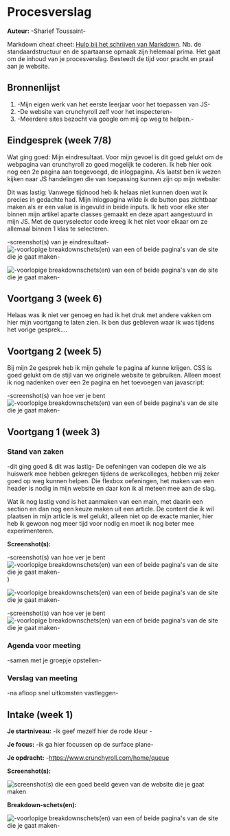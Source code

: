 # Procesverslag
**Auteur:** -Sharief Toussaint-

Markdown cheat cheet: [Hulp bij het schrijven van Markdown](https://github.com/adam-p/markdown-here/wiki/Markdown-Cheatsheet). Nb. de standaardstructuur en de spartaanse opmaak zijn helemaal prima. Het gaat om de inhoud van je procesverslag. Besteedt de tijd voor pracht en praal aan je website.



## Bronnenlijst
1. -Mijn eigen werk van het eerste leerjaar voor het toepassen van JS-
2. -De website van crunchyroll zelf voor het inspecteren-
3. -Meerdere sites bezocht via google om mij op weg te helpen.-



## Eindgesprek (week 7/8)

Wat ging goed: 
Mijn eindresultaat. Voor mijn gevoel is dit goed gelukt om de webpagina van crunchyroll zo goed mogelijk te coderen. Ik heb hier ook nog een 2e pagina aan toegevoegd, de inlogpagina. Als laatst ben ik wezen kijken naar JS handelingen die van toepassing kunnen zijn op mijn website:

Dit was lastig: 
Vanwege tijdnood heb ik helaas niet kunnen doen wat ik precies in gedachte had. Mijn inlogpagina wilde ik de button pas zichtbaar maken als er een value is ingevuld in beide inputs. Ik heb voor elke ster binnen mijn artikel aparte classes gemaakt en deze apart aangestuurd in mijn JS. Met de queryselector code kreeg ik het niet voor elkaar om ze allemaal binnen 1 klas te selecteren.


-screenshot(s) van je eindresultaat-
![-voorlopige breakdownschets(en) van een of beide pagina's van de site die je gaat maken-](images/screenshotvoortgang2.png)

![-voorlopige breakdownschets(en) van een of beide pagina's van de site die je gaat maken-](images/screenshotinlogpagina.png)


## Voortgang 3 (week 6)

Helaas was ik niet ver genoeg en had ik het druk met andere vakken om hier mijn voortgang te laten zien.
Ik ben dus gebleven waar ik was tijdens het vorige gesprek....



## Voortgang 2 (week 5)

Bij mijn 2e gesprek heb ik mijn gehele 1e pagina af kunne krijgen. CSS is goed gelukt om de stijl van we originele website te gebruiken. Alleen moest ik nog nadenken over een 2e pagina en het toevoegen van javascript:

-screenshot(s) van hoe ver je bent
![-voorlopige breakdownschets(en) van een of beide pagina's van de site die je gaat maken-](images/screenshotvoortgang2.png)

## Voortgang 1 (week 3)

### Stand van zaken


-dit ging goed & dit was lastig-
De oefeningen van codepen die we als huiswerk mee hebben gekregen tijdens de werkcolleges, hebben mij zeker goed op weg kunnen helpen. 
Die flexbox oefeningen, het maken van een header is nodig in mijn website en daar kon ik al meteen mee aan de slag. 

Wat ik nog lastig vond is het aanmaken van een main, met daarin een section en dan nog een keuze maken uit een article. De content die ik wil plaatsen in mijn article is wel gelukt, alleen niet op de exacte manier, hier heb ik gewoon nog meer tijd voor nodig en moet ik nog beter mee experimenteren. 

**Screenshot(s):**

-screenshot(s) van hoe ver je bent
![-voorlopige breakdownschets(en) van een of beide pagina's van de site die je gaat maken-](images/screenshot-voortgang.png))

![-voorlopige breakdownschets(en) van een of beide pagina's van de site die je gaat maken-](images/screenshotcrunchyroll.png)


-screenshot(s) van hoe ver je bent
![-voorlopige breakdownschets(en) van een of beide pagina's van de site die je gaat maken-](images/screenshot-voortgang.png)


### Agenda voor meeting

-samen met je groepje opstellen-

### Verslag van meeting

-na afloop snel uitkomsten vastleggen-



## Intake (week 1)

**Je startniveau:** -ik geef mezelf hier de rode kleur -

**Je focus:** -ik ga hier focussen op de surface plane-

**Je opdracht:** -https://www.crunchyroll.com/home/queue

**Screenshot(s):**

![screenshot(s) die een goed beeld geven van de website die je gaat maken](images/screenshot-home-queue.png)

**Breakdown-schets(en):**

![-voorlopige breakdownschets(en) van een of beide pagina's van de site die je gaat maken-](images/breakdownsketch.png)
